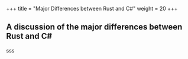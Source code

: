+++
title = "Major Differences between Rust and C#"
weight = 20
+++

## A discussion of the major differences between Rust and C#
sss